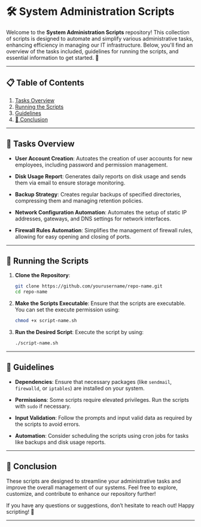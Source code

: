 # 🛠️ System Administration Scripts

Welcome to the **System Administration Scripts** repository! This collection of scripts is designed to automate and simplify various administrative tasks, enhancing efficiency in managing our IT infrastructure. Below, you'll find an overview of the tasks included, guidelines for running the scripts, and essential information to get started. 🚀

---

## 📋 Table of Contents

1. [Tasks Overview](#tasks-overview)
2. [Running the Scripts](#running-the-scripts)
3. [Guidelines](#guidelines)
4. [🎉 Conclusion](#-conclusion)

---

## 📝 Tasks Overview

- **User Account Creation**: Autoates the creation of user accounts for new employees, including password and permission management.
  
- **Disk Usage Report**: Generates daily reports on disk usage and sends them via email to ensure storage monitoring.
  
- **Backup Strategy**: Creates regular backups of specified directories, compressing them and managing retention policies.
  
- **Network Configuration Automation**: Automates the setup of static IP addresses, gateways, and DNS settings for network interfaces.
  
- **Firewall Rules Automation**: Simplifies the management of firewall rules, allowing for easy opening and closing of ports.

---

## 🚀 Running the Scripts

1. **Clone the Repository**:
   ```bash
   git clone https://github.com/yourusername/repo-name.git
   cd repo-name
   ```

2. **Make the Scripts Executable**:
   Ensure that the scripts are executable. You can set the execute permission using:
   ```bash
   chmod +x script-name.sh
   ```

3. **Run the Desired Script**:
   Execute the script by using:
   ```bash
   ./script-name.sh
   ```

---

## 📜 Guidelines

- **Dependencies**: Ensure that necessary packages (like `sendmail`, `firewalld`, or `iptables`) are installed on your system.
  
- **Permissions**: Some scripts require elevated privileges. Run the scripts with `sudo` if necessary.

- **Input Validation**: Follow the prompts and input valid data as required by the scripts to avoid errors.

- **Automation**: Consider scheduling the scripts using cron jobs for tasks like backups and disk usage reports.

---

## 🎉 Conclusion

These scripts are designed to streamline your administrative tasks and improve the overall management of our systems. Feel free to explore, customize, and contribute to enhance our repository further!

If you have any questions or suggestions, don’t hesitate to reach out! Happy scripting! 🌟

--- 
